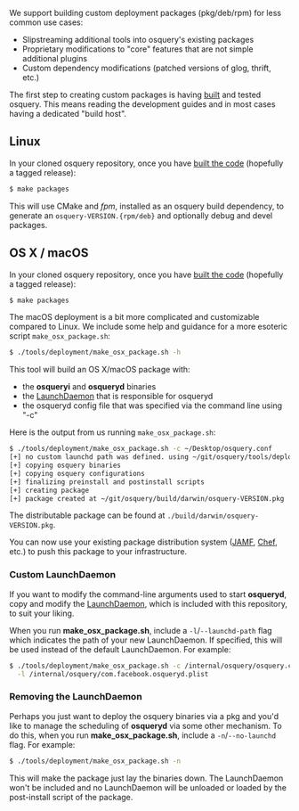 We support building custom deployment packages (pkg/deb/rpm) for less common use cases:

- Slipstreaming additional tools into osquery's existing packages
- Proprietary modifications to "core" features that are not simple additional plugins
- Custom dependency modifications (patched versions of glog, thrift, etc.)

The first step to creating custom packages is having [built](../development/building.md) and tested osquery. This means reading the development guides and in most cases having a dedicated "build host".

## Linux

In your cloned osquery repository, once you have [built the code](../development/building.md) (hopefully a tagged release):

```sh
$ make packages
```

This will use CMake and *fpm*, installed as an osquery build dependency, to generate an `osquery-VERSION.{rpm/deb}` and optionally debug and devel packages.

## OS X / macOS

In your cloned osquery repository, once you have [built the code](../development/building.md) (hopefully a tagged release):

```sh
$ make packages
```

The macOS deployment is a bit more complicated and customizable compared to Linux. We include some help and guidance for a more esoteric script `make_osx_package.sh`:

```sh
$ ./tools/deployment/make_osx_package.sh -h
```

This tool will build an OS X/macOS package with:

- the **osqueryi** and **osqueryd** binaries
- the [LaunchDaemon](https://github.com/facebook/osquery/blob/master/tools/deployment/com.facebook.osqueryd.plist) that is responsible for osqueryd
- the osqueryd config file that was specified via the command line using "-c"

Here is the output from us running `make_osx_package.sh`:

```sh
$ ./tools/deployment/make_osx_package.sh -c ~/Desktop/osquery.conf
[+] no custom launchd path was defined. using ~/git/osquery/tools/deployment/com.facebook.osqueryd.plist
[+] copying osquery binaries
[+] copying osquery configurations
[+] finalizing preinstall and postinstall scripts
[+] creating package
[+] package created at ~/git/osquery/build/darwin/osquery-VERSION.pkg
```

The distributable package can be found at `./build/darwin/osquery-VERSION.pkg`.

You can now use your existing package distribution system ([JAMF](http://www.jamfsoftware.com/), [Chef](https://www.getchef.com/chef/), etc.) to push this package to your infrastructure.

### Custom LaunchDaemon

If you want to modify the command-line arguments used to start **osqueryd**, copy and modify the [LaunchDaemon](https://github.com/facebook/osquery/blob/master/tools/com.facebook.osqueryd.plist), which is included with this repository, to suit your liking.

When you run **make_osx_package.sh**, include a `-l`/`--launchd-path` flag which indicates the path of your new LaunchDaemon. If specified, this will be used instead of the default LaunchDaemon. For example:

```sh
$ ./tools/deployment/make_osx_package.sh -c /internal/osquery/osquery.conf \
  -l /internal/osquery/com.facebook.osqueryd.plist
```

### Removing the LaunchDaemon

Perhaps you just want to deploy the osquery binaries via a pkg and you'd like to manage the scheduling of **osqueryd** via some other mechanism. To do this, when you run **make_osx_package.sh**, include a `-n`/`--no-launchd` flag. For example:

```sh
$ ./tools/deployment/make_osx_package.sh -n
```

This will make the package just lay the binaries down. The LaunchDaemon won't be included and no LaunchDaemon will be unloaded or loaded by the post-install script of the package.
